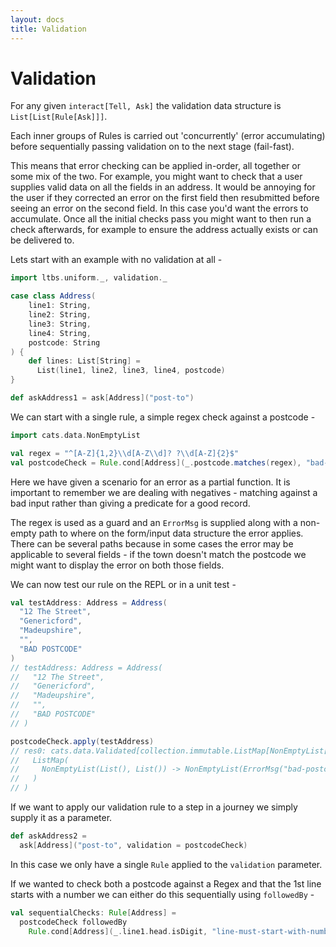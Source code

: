 ```yaml
---
layout: docs
title: Validation
---
```


# Validation

For any given `interact[Tell, Ask]` the validation data structure is
`List[List[Rule[Ask]]]`.

Each inner groups of Rules is carried out 'concurrently' (error
accumulating) before sequentially passing validation on to the next
stage (fail-fast).

This means that error checking can be applied in-order, all together
or some mix of the two. For example, you might want to check that a
user supplies valid data on all the fields in an address. It would be
annoying for the user if they corrected an error on the first field
then resubmitted before seeing an error on the second field. In this
case you'd want the errors to accumulate. Once all the initial checks
pass you might want to then run a check afterwards, for example to
ensure the address actually exists or can be delivered to.

Lets start with an example with no validation at all -

```scala
import ltbs.uniform._, validation._

case class Address(
    line1: String,
    line2: String,
    line3: String,
    line4: String,
    postcode: String
) {
    def lines: List[String] =
      List(line1, line2, line3, line4, postcode)
}

def askAddress1 = ask[Address]("post-to")
```

We can start with a single rule, a simple regex check against a postcode -

```scala
import cats.data.NonEmptyList

val regex = "^[A-Z]{1,2}\\d[A-Z\\d]? ?\\d[A-Z]{2}$"
val postcodeCheck = Rule.cond[Address](_.postcode.matches(regex), "bad-postcode")
```

Here we have given a scenario for an error as a partial function. It
is important to remember we are dealing with negatives - matching
against a bad input rather than giving a predicate for a good
record.

The regex is used as a guard and an `ErrorMsg` is supplied
along with a non-empty path to where on the form/input data structure
the error applies. There can be several paths because in some cases
the error may be applicable to several fields - if the town doesn't
match the postcode we might want to display the error on both those
fields.

We can now test our rule on the REPL or in a unit test -

```scala
val testAddress: Address = Address(
  "12 The Street",
  "Genericford",
  "Madeupshire",
  "",
  "BAD POSTCODE"
)
// testAddress: Address = Address(
//   "12 The Street",
//   "Genericford",
//   "Madeupshire",
//   "",
//   "BAD POSTCODE"
// )

postcodeCheck.apply(testAddress)
// res0: cats.data.Validated[collection.immutable.ListMap[NonEmptyList[List[String]], NonEmptyList[ErrorMsg]], Address] = Invalid(
//   ListMap(
//     NonEmptyList(List(), List()) -> NonEmptyList(ErrorMsg("bad-postcode", WrappedArray()), List())
//   )
// )
```

If we want to apply our validation rule to a step in a journey we
simply supply it as a parameter.

```scala
def askAddress2 =
  ask[Address]("post-to", validation = postcodeCheck)
```

In this case we only have a single `Rule` applied to the `validation`
parameter.

If we wanted to check both a postcode against a Regex and that the 1st
line starts with a number we can either do this sequentially using
`followedBy` - 

```scala
val sequentialChecks: Rule[Address] = 
  postcodeCheck followedBy 
    Rule.cond[Address](_.line1.head.isDigit, "line-must-start-with-number")
```

